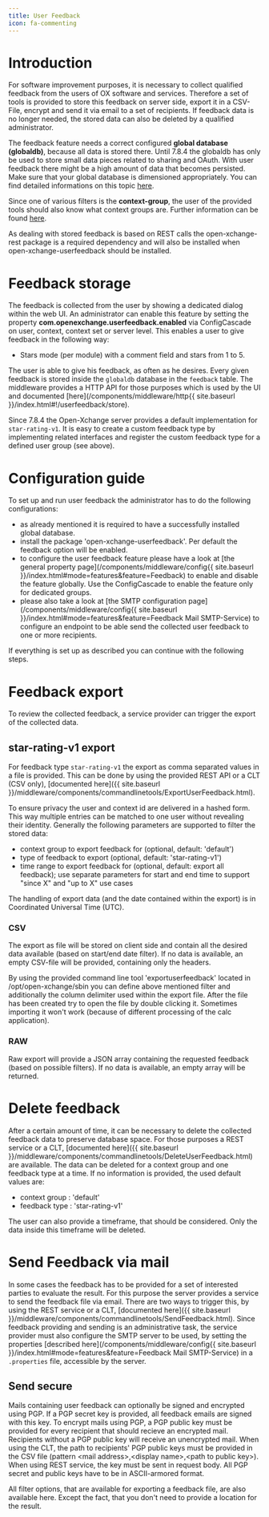 ```yaml
---
title: User Feedback
icon: fa-commenting
---
```


# Introduction

For software improvement purposes, it is necessary to collect qualified feedback from the users of OX software and services. Therefore a set of tools is provided to store this feedback on server side, export it in a CSV-File, encrypt and send it via email to a set of recipients. If feedback data is no longer needed, the stored data can also be deleted by a qualified administrator.

The feedback feature needs a correct configured **global database (globaldb)**, because all data is stored there. Until 7.8.4 the globaldb has only be used to store small data pieces related to sharing and OAuth. With user feedback there might be a high amount of data that becomes persisted. Make sure that your global database is dimensioned appropriately. You can find detailed informations on this topic [here](https://oxpedia.org/wiki/index.php?title=AppSuite:CrossContextDatabase). 

Since one of various filters is the **context-group**, the user of the provided tools should also know what context groups are. Further information can be found [here](https://oxpedia.org/wiki/index.php?title=AppSuite:CrossContextDatabase).

As dealing with stored feedback is based on REST calls the open-xchange-rest package is a required dependency and will also be installed when open-xchange-userfeedback should be installed.

# Feedback storage
The feedback is collected from the user by showing a dedicated dialog within the web UI. An administrator can enable this feature by setting the property **com.openexchange.userfeedback.enabled** via ConfigCascade on user, context, context set or server level. This enables a user to give feedback in the following way:

* Stars mode (per module) with a comment field and stars from 1 to 5.

The user is able to give his feedback, as often as he desires. Every given feedback is stored inside the <code>globaldb</code> database in the <code>feedback</code> table. The middleware provides a HTTP API for those purposes which is used by the UI and documented [here](/components/middleware/http{{ site.baseurl }}/index.html#!/userfeedback/store).

Since 7.8.4 the Open-Xchange server provides a default implementation for <code>star-rating-v1</code>. It is easy to create a custom feedback type by implementing related interfaces and register the custom feedback type for a defined user group (see above).

# Configuration guide

To set up and run user feedback the administrator has to do the following configurations:

* as already mentioned it is required to have a successfully installed global database.
* install the package 'open-xchange-userfeedback'. Per default the feedback option will be enabled. 
* to configure the user feedback feature please have a look at [the general property page](/components/middleware/config{{ site.baseurl }}/index.html#mode=features&feature=Feedback) to enable and disable the feature globally. Use the ConfigCascade to enable the feature only for dedicated groups. 
* please also take a look at [the SMTP configuration page](/components/middleware/config{{ site.baseurl }}/index.html#mode=features&feature=Feedback Mail SMTP-Service) to configure an endpoint to be able send the collected user feedback to one or more recipients.

If everything is set up as described you can continue with the following steps.

# Feedback export
To review the collected feedback, a service provider can trigger the export of the collected data. 

## star-rating-v1 export

For feedback type <code>star-rating-v1</code> the export as comma separated values in a file is provided. This can be done by using the provided REST API or a CLT (CSV only), [documented here]({{ site.baseurl }}/middleware/components/commandlinetools/ExportUserFeedback.html). 

To ensure privacy the user and context id are delivered in a hashed form. This way multiple entries can be matched to one user without revealing their identity. Generally the following parameters are supported to filter the stored data:

* context group to export feedback for (optional, default: 'default')
* type of feedback to export (optional, default: 'star-rating-v1')
* time range to export feedback for (optional, default: export all feedback); use separate parameters for start and end time to support "since X" and "up to X" use cases

The handling of export data (and the date contained within the export) is in Coordinated Universal Time (UTC). 

### CSV 

The export as file will be stored on client side and contain all the desired data available (based on start/end date filter). If no data is available, an empty CSV-file will be provided, containing only the headers. 

By using the provided command line tool 'exportuserfeedback' located in /opt/open-xchange/sbin you can define above mentioned filter and additionally the column delimiter used within the export file. After the file has been created try to open the file by double clicking it. Sometimes importing it won't work (because of different processing of the calc application). 

### RAW 

Raw export will provide a JSON array containing the requested feedback (based on possible filters). If no data is available, an empty array will be returned.


# Delete feedback
After a certain amount of time, it can be necessary to delete the collected feedback data to preserve database space. For those purposes a REST service or a CLT, [documented here]({{ site.baseurl }}/middleware/components/commandlinetools/DeleteUserFeedback.html) are available. The data can be deleted for a context group and one feedback type at a time. If no information is provided, the used default values are:

* context group : 'default'
* feedback type : 'star-rating-v1'

The user can also provide a timeframe, that should be considered. Only the data inside this timeframe will be deleted.

# Send Feedback via mail
In some cases the feedback has to be provided for a set of interested parties to evaluate the result. For this purpose the server provides a service to send the feedback file via email. There are two ways to trigger this, by using the REST service or a CLT, [documented here]({{ site.baseurl }}/middleware/components/commandlinetools/SendFeedback.html). Since feedback providing and sending is an administrative task, the service provider must also configure the SMTP server to be used, by setting the properties [described here](/components/middleware/config{{ site.baseurl }}/index.html#mode=features&feature=Feedback Mail SMTP-Service) in a <code>.properties</code> file, accessible by the server.

## Send secure

Mails containing user feedback can optionally be signed and encrypted using PGP. If a PGP secret key is provided, all feedback emails are signed with this key. To encrypt mails using PGP, a PGP public key must be provided for every recipient that should recieve an encrypted mail. Recipients without a PGP public key will receive an unencrypted mail. When using the CLT, the path to recipients' PGP public keys must be provided in the CSV file (pattern &lt;mail address&gt;,&lt;display name&gt;,&lt;path to public key&gt;). When using REST service, the key must be sent in request body. All PGP secret and public keys have to be in ASCII-armored format.

All filter options, that are available for exporting a feedback file, are also available here. Except the fact, that you don't need to provide a location for the result.

